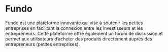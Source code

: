 # Fundo
Fundo est une plateforme innovante qui vise à soutenir les petites entreprises en facilitant la connexion entre les investisseurs et les entrepreneurs. Cette plateforme offre également un forum de discussion et permet aux utilisateurs d’acheter des produits directement auprès des entrepreneurs (petites entreprises).

